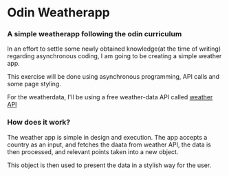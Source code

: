 # Odin Weatherapp

### A simple weatherapp following the odin curriculum

In an effort to settle some newly obtained knowledge(at the time of writing) regarding asynchronous coding, I am going to be creating a simple weather app.

This exercise will be done using asynchronous programming, API calls and some page styling.

For the weatherdata, I'll be using a free weather-data API called [weather API](https://www.weatherapi.com/docs/)

### How does it work?

The weather app is simple in design and execution. The app accepts a country as an input, and fetches the daata from weather API, the data is then processed, and relevant points taken into a new object.

This object is then used to present the data in a stylish way for the user.
